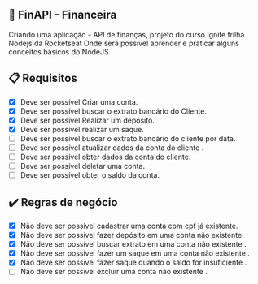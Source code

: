 ## :dart: FinAPI - Financeira

Criando uma aplicação - API de finanças, projeto do curso Ignite trilha Nodejs da Rocketseat
Onde será possível aprender e praticar alguns conceitos básicos do NodeJS

## :clipboard: Requisitos

- [x] Deve ser possível Criar uma conta.
- [x] Deve ser possível buscar o extrato bancário do Cliente.
- [x] Deve ser possível Realizar um depósito.
- [x] Deve ser possível realizar um saque.
- [ ] Deve ser possível buscar o extrato bancário do cliente por data.
- [ ] Deve ser possível atualizar dados da conta do cliente .
- [ ] Deve ser possível obter dados da conta do cliente.
- [ ] Deve ser possível deletar uma conta.
- [ ] Deve ser possível obter o saldo da conta.

## :heavy_check_mark: Regras de negócio

- [x] Não deve ser possível cadastrar uma conta com cpf já existente.
- [x] Não deve ser possível fazer depósito em uma conta não existente.
- [x] Não deve ser possível buscar extrato em uma conta não existente .
- [x] Não deve ser possível fazer um saque em uma conta não existente .
- [x] Não deve ser possível fazer saque quando o saldo for insuficiente .
- [ ] Não deve ser possível excluir uma conta não existente .